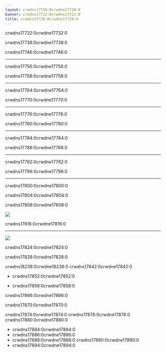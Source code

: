 ```yaml
---
layout: crwdns17710:0crwdne17710:0
banner: crwdns17722:0crwdne17722:0
title: crwdns17728:0crwdne17728:0
---
```


<div class="section-title">crwdns17732:0crwdne17732:0</div>
<div class="section-body">
    <div class="button-action-group">
        <p class="button-action button">crwdns17738:0crwdne17738:0</p>
        <p class="button-action-text">crwdns17746:0crwdne17746:0</p>
    </div>
    <hr>
    <div class="button-action-group">
        <p class="button-action button">crwdns17756:0crwdne17756:0</p>
        <p class="button-action-text">crwdns17758:0crwdne17758:0</p>
    </div>
    <hr>
    <div class="button-action-group">
        <p class="button-action">crwdns17764:0crwdne17764:0</p>
        <p class="button-action-text">crwdns17770:0crwdne17770:0</p>
    </div>
    <hr>
    <div class="button-action-group">
        <p class="button-action button">crwdns17776:0crwdne17776:0</p>
        <p class="button-action-text">crwdns17780:0crwdne17780:0</p>
    </div>
    <hr>
    <div class="button-action-group">
        <p class="button-action button">crwdns17784:0crwdne17784:0</p>
        <p class="button-action-text">crwdns17788:0crwdne17788:0</p>
    </div>
    <hr>
    <div class="button-action-group">
        <p class="button-action button">crwdns17792:0crwdne17792:0</p>
        <p class="button-action-text">crwdns17796:0crwdne17796:0</p>
    </div>
    <hr>
    <div class="button-action-group">
        <p class="button-action">crwdns17800:0crwdne17800:0</p>
        <p class="button-action-text">crwdns17804:0crwdne17804:0</p>
    </div>
</div>

<div class="section-title">crwdns17808:0crwdne17808:0</div>
<div class="section-body">
    <div class="button-action-group">
        <p class="button-action"><img src="crwdns17812:0crwdne17812:0"></p>
        <p class="button-action-text">crwdns17816:0crwdne17816:0</p>
    </div>
    <hr>
    <div class="button-action-group">
        <p class="button-action"><img src="crwdns17820:0crwdne17820:0"></p>
        <p class="button-action-text">crwdns17824:0crwdne17824:0</p>
    </div>
    <!-- <hr>
    <div>
        <p>
            If the Sort Method is set to "Custom", you can drag the icon up to move it.
        </p>
    </div> -->
</div>

<div class="section-title">crwdns17828:0crwdne17828:0</div>
<div class="section-body">
    <p>
        crwdns18238:0crwdne18238:0 crwdns17842:0crwdne17842:0
    </p>
    <ul>
        <li><p>crwdns17852:0crwdne17852:0</p></li>
        <li><p>crwdns17858:0crwdne17858:0</p></li>
    </ul>
    <p>
        crwdns17866:0crwdne17866:0
    </p>
</div>

<div class="section-title">crwdns17870:0crwdne17870:0</div>
<div class="section-body">
    <p>
        crwdns17874:0crwdne17874:0 crwdns17876:0crwdne17876:0 crwdns17880:0crwdne17880:0
    </p>
    <ul>
        <li>crwdns17884:0crwdne17884:0</li>
        <li>crwdns17886:0crwdne17886:0</li>
        <li>crwdns17888:0crwdne17888:0 crwdns17890:0crwdne17890:0</li>
        <li>crwdns17894:0crwdne17894:0</li>
    </ul>
</div>
